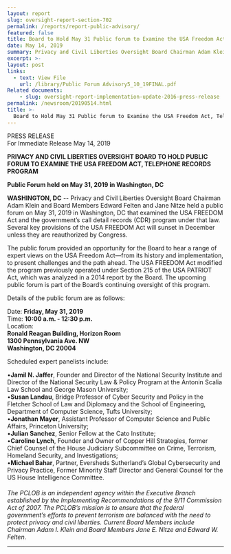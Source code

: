 ```yaml
---
layout: report
slug: oversight-report-section-702
permalink: /reports/report-public-advisory/
featured: false
title: Board to Hold May 31 Public forum to Examine the USA Freedom Act, Telephone Records Program
date: May 14, 2019
summary: Privacy and Civil Liberties Oversight Board Chairman Adam Klein and Board Members Edward Felten and Jane Nitze held a public forum on May 31, 2019 in Washington, DC that examined the USA FREEDOM Act and the government’s call detail records (CDR) program under that law.   Several key provisions of the USA FREEDOM Act will sunset in December unless they are reauthorized by Congress.  
excerpt: >-
layout: post
links:
  - text: View File
    url: /library/Public Forum Advisory5_10_19FINAL.pdf
Related documents:
    - slug: oversight-report-implementation-update-2016-press-release
permalink: /newsroom/20190514.html
title: >-
  Board to Hold May 31 Public forum to Examine the USA Freedom Act, Telephone Records Program 
---
```

PRESS RELEASE  
For Immediate Release
May 14, 2019

**PRIVACY AND CIVIL LIBERTIES OVERSIGHT BOARD TO HOLD PUBLIC FORUM TO EXAMINE THE USA FREEDOM ACT, TELEPHONE RECORDS PROGRAM**  

****Public Forum held on May 31, 2019 in Washington, DC****
 
**WASHINGTON, DC** --  Privacy and Civil Liberties Oversight Board Chairman Adam Klein and Board Members Edward Felten and Jane Nitze held a public forum on May 31, 2019 in Washington, DC that examined the USA FREEDOM Act and the government’s call detail records (CDR) program under that law.   Several key provisions of the USA FREEDOM Act will sunset in December unless they are reauthorized by Congress.  

The public forum provided an opportunity for the Board to hear a range of expert views on the USA Freedom Act—from its history and implementation, to present challenges and the path ahead.  The USA FREEDOM Act modified the program previously operated under Section 215 of the USA PATRIOT Act, which was analyzed in a 2014 report by the Board.  The upcoming public forum is part of the Board’s continuing oversight of this program.

Details of the public forum are as follows:  

Date: **Friday, May 31, 2019**  
Time: **10:00 a.m. - 12:30 p.m.**  
Location:  
**Ronald Reagan Building, Horizon Room  
1300 Pennsylvania Ave. NW  
Washington, DC 20004**


Scheduled expert panelists include:

•**Jamil N. Jaffer**, Founder and Director of the National Security Institute and Director of the National Security Law & Policy Program at the Antonin Scalia Law School and George Mason University;  
•**Susan Landau**, Bridge Professor of Cyber Security and Policy in the Fletcher School of Law and Diplomacy and the School of Engineering, Department of Computer Science, Tufts University;  
•**Jonathan Mayer**, Assistant Professor of Computer Science and Public Affairs, Princeton University;  
•**Julian Sanchez**, Senior Fellow at the Cato Institute;  
•**Caroline Lynch**, Founder and Owner of Copper Hill Strategies, former Chief Counsel of the House Judiciary Subcommittee on Crime, Terrorism, Homeland Security, and Investigations;  
•**Michael Bahar**, Partner, Eversheds Sutherland’s Global Cybersecurity and Privacy Practice, Former Minority Staff Director and General Counsel for the US House Intelligence Committee.  


####


*The PCLOB is an independent agency within the Executive Branch established by the Implementing Recommendations of the 9/11 Commission Act of 2007.  The PCLOB’s mission is to ensure that the federal government’s efforts to prevent terrorism are balanced with the need to protect privacy and civil liberties.  Current Board Members include Chairman Adam I. Klein and Board Members Jane E. Nitze and Edward W. Felten.*

---
